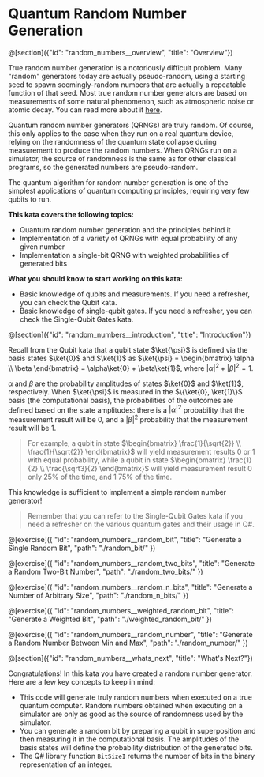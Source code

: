 # Quantum Random Number Generation

@[section]({"id": "random_numbers__overview", "title": "Overview"})

True random number generation is a notoriously difficult problem. Many "random" generators today are actually pseudo-random, using a starting seed to spawn seemingly-random numbers that are actually a repeatable function of that seed. Most true random number generators are based on measurements of some natural phenomenon, such as atmospheric noise or atomic decay. You can read more about it <a href="https://en.wikipedia.org/wiki/Random_number_generation" target="_blank">here</a>.

Quantum random number generators (QRNGs) are truly random. Of course, this only applies to the case when they run on a real quantum device, relying on the randomness of the quantum state collapse during measurement to produce the random numbers. When QRNGs run on a simulator, the source of randomness is the same as for other classical programs, so the generated numbers are pseudo-random.

The quantum algorithm for random number generation is one of the simplest applications of quantum computing principles, requiring very few qubits to run.

**This kata covers the following topics:**

- Quantum random number generation and the principles behind it
- Implementation of a variety of QRNGs with equal probability of any given number
- Implementation a single-bit QRNG with weighted probabilities of generated bits

**What you should know to start working on this kata:**

- Basic knowledge of qubits and measurements. If you need a refresher, you can check the Qubit kata.
- Basic knowledge of single-qubit gates. If you need a refresher, you can check the Single-Qubit Gates kata.

@[section]({"id": "random_numbers__introduction", "title": "Introduction"})

Recall from the Qubit kata that a qubit state $\ket{\psi}$ is defined via the basis states $\ket{0}$ and $\ket{1}$ as $\ket{\psi} = \begin{bmatrix} \alpha \\ \beta \end{bmatrix} = \alpha\ket{0} + \beta\ket{1}$, where $|\alpha|^2 + |\beta|^2 = 1$.

$\alpha$ and $\beta$ are the probability amplitudes of states $\ket{0}$ and $\ket{1}$, respectively. When $\ket{\psi}$ is measured in the $\{\ket{0}, \ket{1}\}$ basis (the computational basis), the probabilities of the outcomes are defined based on the state amplitudes: there is a $|\alpha|^2$ probability that the measurement result will be $0$, and a $|\beta|^2$ probability that the measurement result will be $1$.

> For example, a qubit in state $\begin{bmatrix} \frac{1}{\sqrt{2}} \\ \frac{1}{\sqrt{2}} \end{bmatrix}$ will yield measurement results $0$ or $1$ with equal probability, while a qubit in state $\begin{bmatrix} \frac{1}{2} \\ \frac{\sqrt3}{2} \end{bmatrix}$ will yield measurement result $0$ only 25% of the time, and $1$ 75% of the time.

This knowledge is sufficient to implement a simple random number generator!

> Remember that you can refer to the Single-Qubit Gates kata if you need a refresher on the various quantum gates and their usage in Q#.

@[exercise]({
    "id": "random_numbers__random_bit",
    "title": "Generate a Single Random Bit",
    "path": "./random_bit/"
})

@[exercise]({
    "id": "random_numbers__random_two_bits",
    "title": "Generate a Random Two-Bit Number",
    "path": "./random_two_bits/"
})

@[exercise]({
    "id": "random_numbers__random_n_bits",
    "title": "Generate a Number of Arbitrary Size",
    "path": "./random_n_bits/"
})

@[exercise]({
    "id": "random_numbers__weighted_random_bit",
    "title": "Generate a Weighted Bit",
    "path": "./weighted_random_bit/"
})

@[exercise]({
    "id": "random_numbers__random_number",
    "title": "Generate a Random Number Between Min and Max",
    "path": "./random_number/"
})

@[section]({"id": "random_numbers__whats_next", "title": "What's Next?"})

Congratulations! In this kata you have created a random number generator. Here are a few key concepts to keep in mind:

- This code will generate truly random numbers when executed on a true quantum computer. Random numbers obtained when executing on a simulator are only as good as the source of randomness used by the simulator.
- You can generate a random bit by preparing a qubit in superposition and then measuring it in the computational basis.
  The amplitudes of the basis states will define the probability distribution of the generated bits.
- The Q# library function `BitSizeI` returns the number of bits in the binary representation of an integer.

